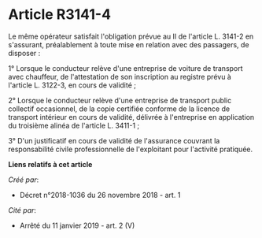# Article R3141-4

Le même opérateur satisfait l'obligation prévue au II de l'article L. 3141-2 en s'assurant, préalablement à toute mise en
relation avec des passagers, de disposer :

1° Lorsque le conducteur relève d'une entreprise de voiture de transport avec chauffeur, de l'attestation de son inscription
au registre prévu à l'article L. 3122-3, en cours de validité ;

2° Lorsque le conducteur relève d'une entreprise de transport public collectif occasionnel, de la copie certifiée conforme de
la licence de transport intérieur en cours de validité, délivrée à l'entreprise en application du troisième alinéa de
l'article L. 3411-1 ;

3° D'un justificatif en cours de validité de l'assurance couvrant la responsabilité civile professionnelle de l'exploitant
pour l'activité pratiquée.

**Liens relatifs à cet article**

_Créé par_:

  - Décret n°2018-1036 du 26 novembre 2018 - art. 1

_Cité par_:

  - Arrêté du 11 janvier 2019 - art. 2 (V)
